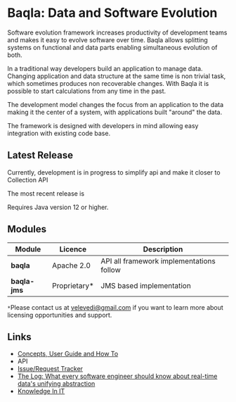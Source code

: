 # Baqla: Data and Software Evolution

Software evolution framework increases productivity of development teams and makes it easy to evolve software over time.
Baqla allows splitting systems on functional and data parts enabling simultaneous evolution of both.

In a traditional way developers build an application to manage data. Changing application and data structure at the same time is non trivial task, which sometimes produces non recoverable changes. With Baqla it is possible to start calculations from any time in the past.

The development model changes the focus from an application to the data making it the center of a system, with applications built "around" the data.

The framework is designed with developers in mind allowing easy integration with existing code base.

## Latest Release
Currently, development is in progress to simplify api and make it closer to Collection API

The most recent release is

Requires Java version 12 or higher.

## Modules

| Module | Licence | Description |
|--------|---------|-------------|
|__baqla__|Apache 2.0|API all framework implementations follow|
|__baqla-jms__|Proprietary*|JMS based implementation|

`*`Please contact us at velevedi@gmail.com if you want to learn more about licensing opportunities and support.

## Links

- [Concepts, User Guide and How To](https://github.com/velevedi/baqla/wiki)
- API
- [Issue/Request Tracker](https://github.com/velevedi/baqla/issues)
- [The Log: What every software engineer should know about real-time data's unifying abstraction](https://engineering.linkedin.com/distributed-systems/log-what-every-software-engineer-should-know-about-real-time-datas-unifying)
- [Knowledge In IT](http://velevedi.blogspot.co.uk/2016/11/knowledge-in-it.html)

